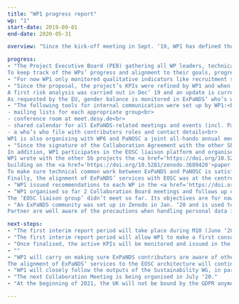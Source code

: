 ```yaml
---
title: "WP1 progress report"
wp: "1"
start-date: 2019-09-01
end-date: 2020-05-31

overview: "Since the kick-off meeting in Sept. ‘19, WP1 has defined the project structure with the communication plan and set up its control mechanisms with the quality assurance plan and risk analysis. It has also established the contact channels with PaNOSC and the other INFRAEOSC 5b projects and has delivered the first technical architecture in relation with EOSC in Feb. ‘20."

progress:
- "The Project Executive Board (PEB) gathering all WP leaders, technical and project coordinators is the main management structure of the project. Meetings take place every second Tuesdays since Nov ‘19. WP1 organises the agenda and records the minutes.<br>
To keep track of the WPs’ progress and alignment to their goals, progress reports are now regularly issued. The first progress reports came out in April ‘20."
- "For now WP1 only monitored qualitative indicators like recruitment status."
- "Since the proposal, the project’s KPIs were refined by WP1 and when possible, matched to PaNOSC’s. They are currently being reviewed by the WP leaders.<br>
A first risk analysis was carried out in Dec’ 19 and an update is currently in progress to closely monitor the consequences of Brexit and COVID-19.<br>
As requested by the EU, gender balance is monitored in ExPaNDS’ who’s who file."
- "The following tools for internal communication were set up by WP1:<br>
- mailing lists for each appropriate group<br>
- conference room at meet.desy.de<br>
- shared calendar for all ExPaNDS-related meetings and events (incl. PaNOSC)<br>
- a who’s who file with contributors roles and contact details<br>
WP1 is also organising with WP6 and PaNOSC a joint all-hands annual meeting of both projects to be held in Nov ‘20."
- "Since the signature of the Collaboration Agreement with the other 5b projects in Dec. ‘19, WP1 set up the involvement of ExPaNDS in the associated ‘task forces’ (TFs). It is also directly involved in the Sustainability Working Group of the EOSC Executive Board and in the ‘policies’ and ‘onboarding’ TFs.<br>
In addition, WP1 participates in the EOSC liaison platform and organises ExPaNDS feedback to relevant EOSC-related documents, like for example the EOSC assessment survey from the European Commission or the EOSC-hub core services specifications.<br>
WP1 wrote with the other 5b projects the <a href='https://doi.org/10.5281/zenodo.3831561'>position paper on EOSC</a> for ExPaNDS,
building on the <a href='https://doi.org/10.5281/zenodo.3689420'>paper published by PaNOSC</a> in Dec. ‘19.<br>
To make sure technical common work between ExPaNDS and PaNOSC is satisfactory and that communication is seamless, WP1 participates biweekly in PaNOSC’s PMC (which is the equivalent of ExPaNDS PEB) and has monthly meeting with its project manager.<br>
Finally, the alignment of ExPaNDS’ services with EOSC was at the centre of the <a href='https://doi.org/10.5281/zenodo.3697704'>technical architecture</a> elaborated by WP1 with WP3 and WP4."
- "WP1 issued recommendations to each WP in the <a href='https://doi.org/10.5281/zenodo.3715279'>sustainability policy report</a> to make their achievements persist after the end of the project."
- "WP1 organised so far 2 Collaboration Board meetings and follows up on the decisions taken. The members of the Technical Coordination Board were nominated and endorsed by the CB, including a PaNOSC technical representative, all of which WP1 facilitated.<br>
The ‘EOSC liaison group’ didn’t meet so far. Its objectives are for now leveraged by ExPaNDS participation in the existing EOSC WGs and interest groups where LEAPS, GEANT and OpenAire are also involved. Our partner EGI is also a direct actor in EOSC-hub, EOSC-Enhance and the future INFRAEOSC-03 and 07 calls projects."
- "An ExPaNDS community was set up in Zenodo in Jan. ‘20 and is used to make our public deliverables findable and accessible. The use of CC licences for ExPaNDS outputs is encouraged whenever possible.<br>
Partner are well aware of the precautions when handling personal data in surveys or registration forms. The handling of personal data for project management purposes is explained to each ExPaNDS contributor in the welcome message to all@expands.eu which was checked with DESY’s Data Protection Officer. A mailing list was set up (popd@expands.eu) to record consent from project participants to appear in photos on social media."

next-steps:
- "The first interim report period will take place during M10 (June ‘20). WP1 will update the progress reports with the WP leaders to have an overall technical picture to compare with the first financial report (see T1.2)."
- "The first interim report period will allow WP1 to make a first consolidated financial report, including PMs and costs spent for the first 9 months of ExPaNDS. Its analysis will be presented to the Collaboration Board."
- "Once finalised, the active KPIs will be monitored and issued in the next progress reports. The risk analysis will be updated in Nov. ‘20."
- ""
- "WP1 will carry on making sure ExPaNDS contributors are aware of other projects achievements that we could benefit from, participating to relevant meetings and helping ExPaNDS be represented at conferences with WP6 (EGI conference, ESOF...).<br>
The alignment of ExPaNDS’ services to the EOSC architecture will continuously be monitored, following the technical developments."
- "WP1 will closely follow the outputs of the Sustainability WG, in particular the ‘Iron lady’ document to be issued by the end of 2020, and update its sustainability policy accordingly."
- "The next Collaboration Meeting is being organised in July ‘20."
- "At the beginning of 2021, the UK will not be bound by the GDPR anymore. An update of the POPD deliverable will be made accordingly, if necessary."

---
```

